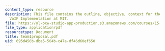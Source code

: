 ```yaml
---
content_type: resource
description: This file contains the outline, objective, context for the project Randomize,
  VoIP Implementation at MIT.
file: https://ol-ocw-studio-app-production.s3.amazonaws.com/courses/15-568a-practical-information-technology-management-spring-2005/695d450bdba5504bc47adf46d60ef650_team1proposal.pdf
file_type: application/pdf
resourcetype: Document
title: team1proposal.pdf
uid: 695d450b-dba5-504b-c47a-df46d60ef650
---
```

